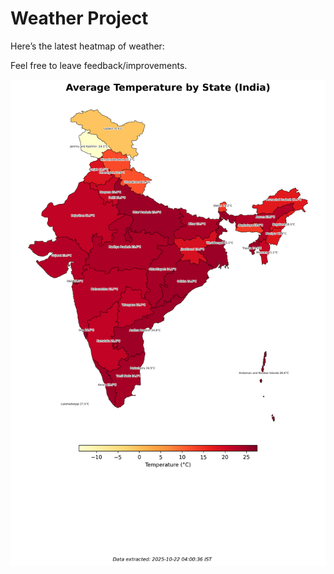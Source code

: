 # Weather Project

Here’s the latest heatmap of weather:

Feel free to leave feedback/improvements.

![India Heatmap](docs/assets/india_heatmap.png?v=F8098E)
